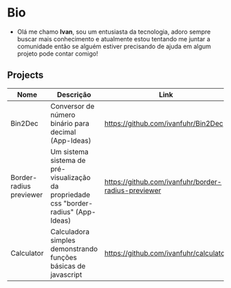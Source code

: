 # Bio
- Olá me chamo **Ivan**, sou um entusiasta da tecnologia, adoro sempre buscar mais conhecimento e atualmente estou tentando me juntar a comunidade então se alguém estiver precisando de ajuda em algum projeto pode contar comigo!

## Projects
Nome                    | Descrição                                                                             | Link                                | Status            |
------------------------|---------------------------------------------------------------------------------------|-------------------------------------|-------------------|
Bin2Dec                 | Conversor de número binário para decimal	(App-Ideas)                                 |https://github.com/ivanfuhr/Bin2Dec  | OK                |
Border-radius previewer | Um sistema sistema de pré-visualização da propriedade css "border-radius" (App-Ideas) |https://github.com/ivanfuhr/border-radius-previewer| OK |
Calculator              | Calculadora simples demonstrando funções básicas de javascript                        |https://github.com/ivanfuhr/calculator| OK |
